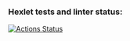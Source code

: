 ### Hexlet tests and linter status:
[![Actions Status](https://github.com/AlexanderAverin/backend-project-lvl3/workflows/hexlet-check/badge.svg)](https://github.com/AlexanderAverin/backend-project-lvl3/actions)
